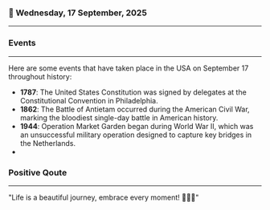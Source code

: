 ### 📅 Wednesday, 17 September, 2025
------
### Events
------
Here are some events that have taken place in the USA on September 17 throughout history:

- **1787**: The United States Constitution was signed by delegates at the Constitutional Convention in Philadelphia.
- **1862**: The Battle of Antietam occurred during the American Civil War, marking the bloodiest single-day battle in American history.
- **1944**: Operation Market Garden began during World War II, which was an unsuccessful military operation designed to capture key bridges in the Netherlands.
-
### Positive Qoute
------
"Life is a beautiful journey, embrace every moment! 🌟✨💖"
